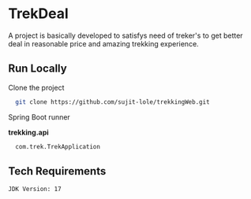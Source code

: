 
# TrekDeal

A project is basically developed to satisfys need of treker's to get better deal in reasonable price and amazing trekking experience.


## Run Locally

Clone the project

```bash
  git clone https://github.com/sujit-lole/trekkingWeb.git
```
Spring Boot runner

**trekking.api**

```bash
  com.trek.TrekApplication
```




## Tech Requirements

```bash
JDK Version: 17
```


